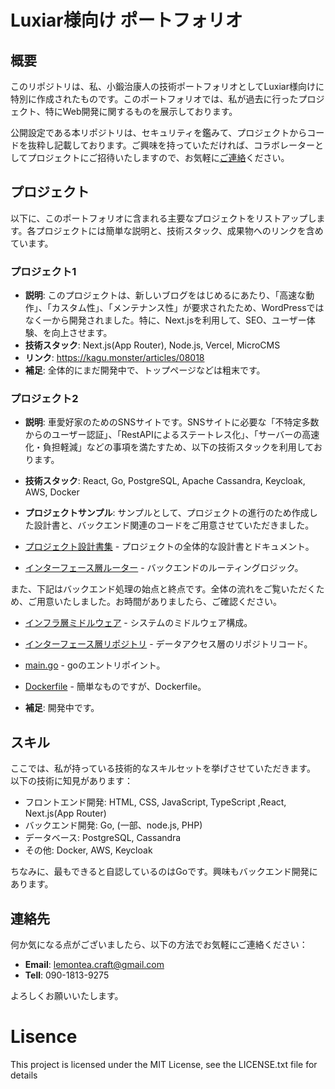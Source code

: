 # Luxiar様向け ポートフォリオ

## 概要
このリポジトリは、私、小鍛治康人の技術ポートフォリオとしてLuxiar様向けに特別に作成されたものです。このポートフォリオでは、私が過去に行ったプロジェクト、特にWeb開発に関するものを展示しております。

公開設定である本リポジトリは、セキュリティを鑑みて、プロジェクトからコードを抜粋し記載しております。ご興味を持っていただければ、コラボレーターとしてプロジェクトにご招待いたしますので、お気軽に[ご連絡](#連絡先)ください。

## プロジェクト
以下に、このポートフォリオに含まれる主要なプロジェクトをリストアップします。各プロジェクトには簡単な説明と、技術スタック、成果物へのリンクを含めています。

### プロジェクト1
- **説明**: このプロジェクトは、新しいブログをはじめるにあたり、「高速な動作」、「カスタム性」、「メンテナンス性」が要求されたため、WordPressではなく一から開発されました。特に、Next.jsを利用して、SEO、ユーザー体験、を向上させます。
- **技術スタック**: Next.js(App Router), Node.js, Vercel, MicroCMS
- **リンク**: https://kagu.monster/articles/08018
- **補足**: 全体的にまだ開発中で、トップページなどは粗末です。

### プロジェクト2
- **説明**: 車愛好家のためのSNSサイトです。SNSサイトに必要な「不特定多数からのユーザー認証」、「RestAPIによるステートレス化」、「サーバーの高速化・負担軽減」などの事項を満たすため、以下の技術スタックを利用しております。
- **技術スタック**: React, Go, PostgreSQL, Apache Cassandra, Keycloak, AWS, Docker
- **プロジェクトサンプル**:
サンプルとして、プロジェクトの進行のため作成した設計書と、バックエンド関連のコードをご用意させていただきました。

- [プロジェクト設計書集](./project2/docs/) - プロジェクトの全体的な設計書とドキュメント。
- [インターフェース層ルーター](./project2/samples-backend/interface/routers/) - バックエンドのルーティングロジック。

また、下記はバックエンド処理の始点と終点です。全体の流れをご覧いただくため、ご用意いたしました。お時間がありましたら、ご確認ください。

- [インフラ層ミドルウェア](./project2/samples-backend/infrastructure/middleware/) - システムのミドルウェア構成。
- [インターフェース層リポジトリ](./project2/samples-backend/interface/repositories/) - データアクセス層のリポジトリコード。
- [main.go](./project2/samples-backend/main.go) - goのエントリポイント。
- [Dockerfile](./project2/samples-backend/Dockerfile) - 簡単なものですが、Dockerfile。

- **補足**: 開発中です。

## スキル
ここでは、私が持っている技術的なスキルセットを挙げさせていただきます。
以下の技術に知見があります：
- フロントエンド開発: HTML, CSS, JavaScript, TypeScript ,React, Next.js(App Router)
- バックエンド開発: Go, (一部、node.js, PHP)
- データベース: PostgreSQL, Cassandra
- その他: Docker, AWS, Keycloak

ちなみに、最もできると自認しているのはGoです。興味もバックエンド開発にあります。

## 連絡先
何か気になる点がございましたら、以下の方法でお気軽にご連絡ください：
- **Email**: [lemontea.craft@gmail.com](mailto:lemontea.craft@gmail.com)
- **Tell**: 090-1813-9275

よろしくお願いいたします。

# Lisence
This project is licensed under the MIT License, see the LICENSE.txt file for details
